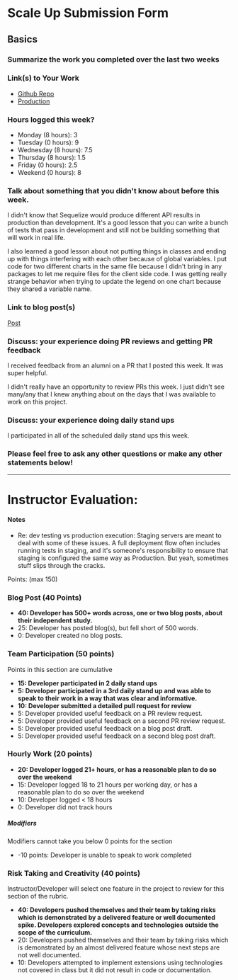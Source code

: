 # Scale Up Submission Form

## Basics

### Summarize the work you completed over the last two weeks

### Link(s) to Your Work

 - [Github Repo](https://github.com/kjs222/police_data)
 - [Production](https://sandiego-police-data.herokuapp.com)

### Hours logged this week?

- Monday (8 hours):     3
- Tuesday (0 hours):    9
- Wednesday (8 hours):  7.5
- Thursday (8 hours):   1.5
- Friday (0 hours):     2.5
- Weekend (0 hours):    8


### Talk about something that you didn't know about before this week.

I didn't know that Sequelize would produce different API results in production than development.  It's a good lesson that you can write a bunch of tests that pass in development and still not be building something that will work in real life.

I also learned a good lesson about not putting things in classes and ending up with things interfering with each other because of global variables.  I put code for two different charts in the same file because I didn't bring in any packages to let me require files for the client side code. I was getting really strange behavior when trying to update the legend on one chart because they shared a variable name.

### Link to blog post(s)
[Post](https://medium.com/@KerrySheldon/deploying-a-node-app-and-importing-a-postgres-database-to-heroku-8ad7bc9a2639#.3he48u4yz)

### Discuss: your experience doing PR reviews and getting PR feedback
I received feedback from an alumni on a PR that I posted this week.  It was super helpful.

I didn't really have an opportunity to review PRs this week. I just didn't see many/any that I knew anything about on the days that I was available to work on this project.

### Discuss: your experience doing daily stand ups

I participated in all of the scheduled daily stand ups this week.

### Please feel free to ask any other questions or make any other statements below!

-----

# Instructor Evaluation:

#### Notes

- Re: dev testing vs production execution: Staging servers are meant to deal with some of these issues. A full deployment flow often includes running tests in staging, and it's someone's responsibility to ensure that staging is configured the same way as Production. But yeah, sometimes stuff slips through the cracks.


Points: (max 150)

### Blog Post (40 Points)  

* **40: Developer has 500+ words across, one or two blog posts, about their independent study.**
* 25: Developer has posted blog(s), but fell short of 500 words.
* 0: Developer created no blog posts.

### Team Participation (50 points)

Points in this section are cumulative

* **15: Developer participated in 2 daily stand ups**
* **5: Developer participated in a 3rd daily stand up and was able to speak to their work in a way that was clear and informative.**
* **10: Developer submitted a detailed pull request for review**
* 5: Developer provided useful feedback on a PR review request.
* 5: Developer provided useful feedback on a second PR review request.
* 5: Developer provided useful feedback on a blog post draft.
* 5: Developer provided useful feedback on a second blog post draft.

### Hourly Work (20 points)

* **20: Developer logged 21+ hours, or has a reasonable plan to do so over the weekend**
* 15: Developer logged 18 to 21 hours per working day, or has a reasonable plan to do so over the weekend
* 10: Developer logged < 18 hours
* 0: Developer did not track hours

##### Modifiers

Modifiers cannot take you below 0 points for the section

* -10 points: Developer is unable to speak to work completed

### Risk Taking and Creativity (40 points)

Instructor/Developer will select one feature in the project to review for this section of the rubric.

* **40: Developers pushed themselves and their team by taking risks which is demonstrated by a delivered feature or well documented spike. Developers explored concepts and technologies outside the scope of the curriculum.**
* 20: Developers pushed themselves and their team by taking risks which is demonstrated by an almost delivered feature whose next steps are not well documented.
* 10: Developers attempted to implement extensions using technologies not covered in class but it did not result in code or documentation.

